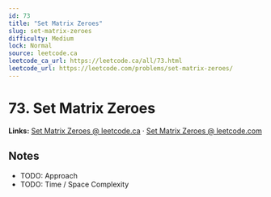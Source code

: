 ```yaml
--- 
id: 73
title: "Set Matrix Zeroes"
slug: set-matrix-zeroes
difficulty: Medium
lock: Normal
source: leetcode.ca
leetcode_ca_url: https://leetcode.ca/all/73.html
leetcode_url: https://leetcode.com/problems/set-matrix-zeroes/
---
```


# 73. Set Matrix Zeroes

**Links:** [Set Matrix Zeroes @ leetcode.ca](https://leetcode.ca/all/73.html) · [Set Matrix Zeroes @ leetcode.com](https://leetcode.com/problems/set-matrix-zeroes/)

## Notes
- TODO: Approach
- TODO: Time / Space Complexity
